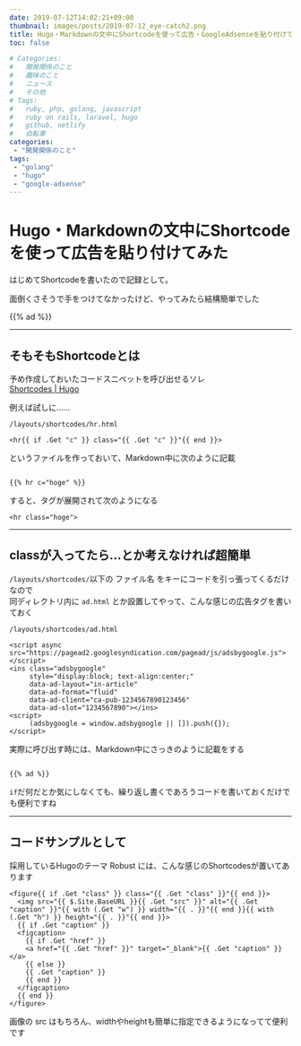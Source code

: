 ```yaml
---
date: 2019-07-12T14:02:21+09:00
thumbnail: images/posts/2019-07-12_eye-catch2.png
title: Hugo・Markdownの文中にShortcodeを使って広告・GoogleAdsenseを貼り付けてみた
toc: false

# Categories:
#   開発関係のこと
#   趣味のこと
#   ニュース
#   その他
# Tags:
#   ruby, php, golang, javascript
#   ruby on rails, laravel, hugo
#   github, netlify
#   自転車
categories:
 - "開発関係のこと"
tags:
 - "golang"
 - "hugo"
 - "google-adsense"
---
```


# Hugo・Markdownの文中にShortcodeを使って広告を貼り付けてみた
はじめてShortcodeを書いたので記録として。  

面倒くさそうで手をつけてなかったけど、やってみたら結構簡単でした

{{% ad %}}

* * *

## そもそもShortcodeとは

予め作成しておいたコードスニペットを呼び出せるソレ  
[Shortcodes | Hugo](https://gohugo.io/content-management/shortcodes/)

例えば試しに……

```
/layouts/shortcodes/hr.html

<hr{{ if .Get "c" }} class="{{ .Get "c" }}"{{ end }}>
```

というファイルを作っておいて、Markdown中に次のように記載

<code class="hljs cs">
{{&#37; hr c="hoge" &#37;}}
</code>

すると、タグが展開されて次のようになる

```
<hr class="hoge">
```

* * *

## classが入ってたら…とか考えなければ超簡単

<code>/layouts/shortcodes/</code>以下の ファイル名 をキーにコードを引っ張ってくるだけなので  
同ディレクトリ内に <code>ad.html</code> とか設置してやって、こんな感じの広告タグを書いておく


```
/layouts/shortcodes/ad.html

<script async src="https://pagead2.googlesyndication.com/pagead/js/adsbygoogle.js"></script>
<ins class="adsbygoogle"
     style="display:block; text-align:center;"
     data-ad-layout="in-article"
     data-ad-format="fluid"
     data-ad-client="ca-pub-1234567890123456"
     data-ad-slot="1234567890"></ins>
<script>
     (adsbygoogle = window.adsbygoogle || []).push({});
</script>
```

実際に呼び出す時には、Markdown中にさっきのように記載をする

<code class="hljs cs">
{{&#37; ad &#37;}}
</code>

<code>if</code>だ何だとか気にしなくても、繰り返し書くであろうコードを書いておくだけでも便利ですね

* * *

## コードサンプルとして

採用しているHugoのテーマ Robust には、こんな感じのShortcodesが置いてあります

```
<figure{{ if .Get "class" }} class="{{ .Get "class" }}"{{ end }}>
  <img src="{{ $.Site.BaseURL }}{{ .Get "src" }}" alt="{{ .Get "caption" }}"{{ with (.Get "w") }} width="{{ . }}"{{ end }}{{ with (.Get "h") }} height="{{ . }}"{{ end }}>
  {{ if .Get "caption" }}
  <figcaption>
    {{ if .Get "href" }}
    <a href="{{ .Get "href" }}" target="_blank">{{ .Get "caption" }}</a>
    {{ else }}
    {{ .Get "caption" }}
    {{ end }}
  </figcaption>
  {{ end }}
</figure>
```

画像の src はもちろん、widthやheightも簡単に指定できるようになってて便利です